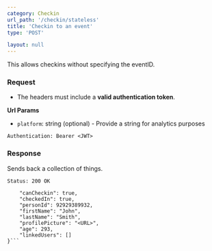 ```yaml
---
category: Checkin
url_path: '/checkin/stateless'
title: 'Checkin to an event'
type: 'POST'

layout: null
---
```


This allows checkins without specifying the eventID.

### Request

* The headers must include a **valid authentication token**.

**Url Params**

* `platform`: string (optional) - Provide a string for analytics purposes

```Authentication: Bearer <JWT>```

### Response

Sends back a collection of things.

```Status: 200 OK```
```{
	"canCheckin": true,
	"checkedIn": true,
	"personId": 92929389932,
	"firstName": "John",
	"lastName": "Smith",
	"profilePicture": "<URL>",
	"age": 293,
	"linkedUsers": []
}```

